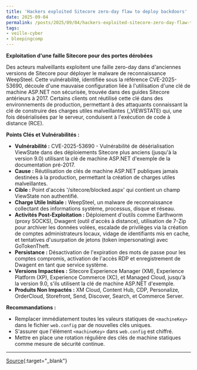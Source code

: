 ```yaml
---
title: 'Hackers exploited Sitecore zero-day flaw to deploy backdoors'
date: 2025-09-04
permalink: /posts/2025/09/04/hackers-exploited-sitecore-zero-day-flaw-to-deploy-backdoors/
tags:
- veille-cyber
- bleepingcomp
---
```

**Exploitation d'une faille Sitecore pour des portes dérobées**

Des acteurs malveillants exploitent une faille zero-day dans d'anciennes versions de Sitecore pour déployer le malware de reconnaissance WeepSteel. Cette vulnérabilité, identifiée sous la référence CVE-2025-53690, découle d'une mauvaise configuration liée à l'utilisation d'une clé de machine ASP.NET non sécurisée, trouvée dans des guides Sitecore antérieurs à 2017. Certains clients ont réutilisé cette clé dans des environnements de production, permettant à des attaquants connaissant la clé de construire des charges utiles malveillantes (_VIEWSTATE) qui, une fois désérialisées par le serveur, conduisent à l'exécution de code à distance (RCE).

**Points Clés et Vulnérabilités :**

*   **Vulnérabilité :** CVE-2025-53690 - Vulnérabilité de désérialisation ViewState dans des déploiements Sitecore plus anciens (jusqu'à la version 9.0) utilisant la clé de machine ASP.NET d'exemple de la documentation pré-2017.
*   **Cause :** Réutilisation de clés de machine ASP.NET publiques jamais destinées à la production, permettant la création de charges utiles malveillantes.
*   **Cible :** Point d'accès '/sitecore/blocked.aspx' qui contient un champ ViewState non authentifié.
*   **Charge Utile Initiale :** WeepSteel, un malware de reconnaissance collectant des informations système, processus, disque et réseau.
*   **Activités Post-Exploitation :** Déploiement d'outils comme Earthworm (proxy SOCKS), Dwagent (outil d'accès à distance), utilisation de 7-Zip pour archiver les données volées, escalade de privilèges via la création de comptes administrateurs locaux, vidage de identifiants mis en cache, et tentatives d'usurpation de jetons (token impersonating) avec GoTokenTheft.
*   **Persistance :** Désactivation de l'expiration des mots de passe pour les comptes compromis, activation de l'accès RDP et enregistrement de Dwagent en tant que service système.
*   **Versions Impactées :** Sitecore Experience Manager (XM), Experience Platform (XP), Experience Commerce (XC), et Managed Cloud, jusqu'à la version 9.0, s'ils utilisent la clé de machine ASP.NET d'exemple.
*   **Produits Non Impactés :** XM Cloud, Content Hub, CDP, Personalize, OrderCloud, Storefront, Send, Discover, Search, et Commerce Server.

**Recommandations :**

*   Remplacer immédiatement toutes les valeurs statiques de `<machineKey>` dans le fichier `web.config` par de nouvelles clés uniques.
*   S'assurer que l'élément `<machineKey>` dans `web.config` est chiffré.
*   Mettre en place une rotation régulière des clés de machine statiques comme mesure de sécurité continue.

---
[Source](https://www.bleepingcomputer.com/news/security/hackers-exploited-sitecore-zero-day-flaw-to-deploy-backdoors/){:target="_blank"}
